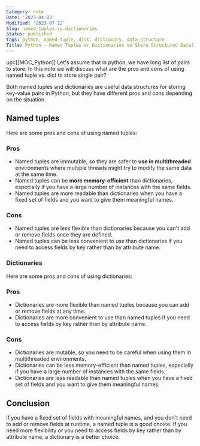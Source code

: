 ```yaml
---
Category: note
Date: '2023-04-03'
Modified: '2023-07-12'
Slug: named-tuples-vs-dictionaries
Status: published
Tags: python, named-tuple, dict, dictionary, data-structure
Title: Python - Named Tuples or Dictionaries to Store Structured Data?
---
```

up::[[MOC_Python]]
Let's assume that in python, we have long list of pairs to store. In this note we will discuss what are the pros and cons of using named tuple vs. dict to store single pair? 

Both named tuples and dictionaries are useful data structures for storing key-value pairs in Python, but they have different pros and cons depending on the situation.

## Named tuples
Here are some pros and cons of using named tuples:

### Pros

-   Named tuples are immutable, so they are safer to **use in multithreaded** environments where multiple threads might try to modify the same data at the same time.
-   Named tuples can be **more memory-efficient** than dictionaries, especially if you have a large number of instances with the same fields.
-   Named tuples are more readable than dictionaries when you have a fixed set of fields and you want to give them meaningful names.

### Cons

-   Named tuples are less flexible than dictionaries because you can't add or remove fields once they are defined.
-   Named tuples can be less convenient to use than dictionaries if you need to access fields by key rather than by attribute name.

### Dictionaries
Here are some pros and cons of using dictionaries:

### Pros

-   Dictionaries are more flexible than named tuples because you can add or remove fields at any time.
-   Dictionaries are more convenient to use than named tuples if you need to access fields by key rather than by attribute name.

### Cons

-   Dictionaries are mutable, so you need to be careful when using them in multithreaded environments.
-   Dictionaries can be less memory-efficient than named tuples, especially if you have a large number of instances with the same fields.
-   Dictionaries are less readable than named tuples when you have a fixed set of fields and you want to give them meaningful names.

## Conclusion
if you have a fixed set of fields with meaningful names, and you don't need to add or remove fields at runtime, a named tuple is a good choice. If you need more flexibility or you need to access fields by key rather than by attribute name, a dictionary is a better choice.